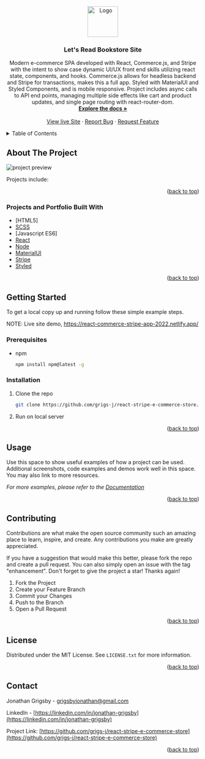 <div id="top"></div>

<!-- PROJECT LOGO -->
<div align="center">
  <a href="https://github.com/grigs-j/jg-portfolio">
    <img src="https://i.postimg.cc/KY2gJpg8/codedog-full.png" alt="Logo" width="80" height="80">
  </a>
  <a href="https://github.com/grigs-j/react-stripe-e-commerce-store>
    <img src="https://i.postimg.cc/VNVfMnsB/letsreadlogo.png" alt="Logo" width="80" height="80">
  </a>

  <h3 align="center">Let's Read Bookstore Site</h3>

  <p align="center">
    Modern e-commerce SPA developed with React, Commerce.js, and Stripe with the intent to show case dynamic UI/UX front end skills utilizing react state, components, and hooks. Commerce.js allows for headless backend and Stripe for transactions, makes this a full app. Styled with MaterialUI and Styled Components, and is mobile responsive. 
    Project includes async calls to API end points, managing multiple side effects like cart and product updates, and single page routing with react-router-dom.
    <br />
    <a href="https://github.com/grigs-j/react-stripe-e-commerce-store"><strong>Explore the docs »</strong></a>
    <br />
    <br />
    <a href="https://react-commerce-stripe-app-2022.netlify.app/">View live Site</a>
    ·
    <a href="https://github.com/grigs-j/react-stripe-e-commerce-storeo/issues">Report Bug</a>
    ·
    <a href="https://github.com/grigs-j/react-stripe-e-commerce-store/issues">Request Feature</a>
  </p>
</div>

<!-- TABLE OF CONTENTS -->
<details>
  <summary>Table of Contents</summary>
  <ol>
    <li>
      <a href="#about-the-project">About The Project</a>
      <ul>
        <li><a href="#built-with">Built With</a></li>
      </ul>
    </li>
    <li>
      <a href="#getting-started">Getting Started</a>
      <ul>
        <li><a href="#usage">Usage</a></li>
        <li><a href="#roadmap">Roadmap</a></li>
        <li><a href="#prerequisites">Prerequisites</a></li>
        <li><a href="#installation">Installation</a></li>
      </ul>
    </li>
    <li><a href="#license">License</a></li>
    <li><a href="#contact">Contact</a></li>
  </ol>
</details>

<!-- ABOUT THE PROJECT -->

## About The Project

![project preview](https://i.postimg.cc/6Q5VTJT4/letreadpreview.png)


Projects include:

<p align="right">(<a href="#top">back to top</a>)</p>

### Projects and Portfolio Built With

-   [HTML5]
-   [SCSS](https://sass-lang.com/)
-   [Javascript ES6]
-   [React](https://reactjs.org/)
-   [Node](https://nodejs.org/)
-   [MaterialUI](https://mui.com/)
-   [Stripe](https://stripe.com/)
-   [Styled](https://https://styled-components.com/)

<p align="right">(<a href="#top">back to top</a>)</p>

<!-- GETTING STARTED -->

## Getting Started

To get a local copy up and running follow these simple example steps.

NOTE: Live site demo, https://react-commerce-stripe-app-2022.netlify.app/

### Prerequisites

-   npm
    ```sh
    npm install npm@latest -g
    ```

### Installation

1. Clone the repo
    ```sh
    git clone https://github.com/grigs-j/react-stripe-e-commerce-store.git
    ```
2. Run on local server

<p align="right">(<a href="#top">back to top</a>)</p>

<!-- USAGE EXAMPLES -->

## Usage

Use this space to show useful examples of how a project can be used. Additional screenshots, code examples and demos work well in this space. You may also link to more resources.

_For more examples, please refer to the [Documentation](https://example.com)_

<p align="right">(<a href="#top">back to top</a>)</p>


<!-- CONTRIBUTING -->

## Contributing

Contributions are what make the open source community such an amazing place to learn, inspire, and create. Any contributions you make are greatly appreciated.

If you have a suggestion that would make this better, please fork the repo and create a pull request. You can also simply open an issue with the tag "enhancement".
Don't forget to give the project a star! Thanks again!

1. Fork the Project
2. Create your Feature Branch
3. Commit your Changes
4. Push to the Branch
5. Open a Pull Request

<p align="right">(<a href="#top">back to top</a>)</p>

<!-- LICENSE -->

## License

Distributed under the MIT License. See `LICENSE.txt` for more information.

<p align="right">(<a href="#top">back to top</a>)</p>

<!-- CONTACT -->

## Contact

Jonathan Grigsby - grigsbyjonathan@gmail.com

LinkedIn - [https://linkedin.com/in/jonathan-grigsby](https://linkedin.com/in/jonathan-grigsby)

Project Link: [https://github.com/grigs-j/react-stripe-e-commerce-store](https://github.com/grigs-j/react-stripe-e-commerce-store)

<p align="right">(<a href="#top">back to top</a>)</p>
